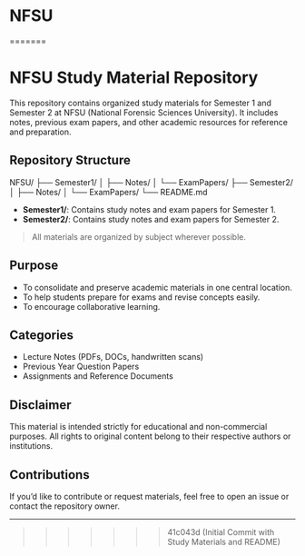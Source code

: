 
# NFSU
=======
# NFSU Study Material Repository

This repository contains organized study materials for Semester 1 and Semester 2 at NFSU (National Forensic Sciences University). It includes notes, previous exam papers, and other academic resources for reference and preparation.

##  Repository Structure

NFSU/
├── Semester1/
│ ├── Notes/
│ └── ExamPapers/
├── Semester2/
│ ├── Notes/
│ └── ExamPapers/
└── README.md


- **Semester1/**: Contains study notes and exam papers for Semester 1.
- **Semester2/**: Contains study notes and exam papers for Semester 2.

> All materials are organized by subject wherever possible.

##  Purpose

- To consolidate and preserve academic materials in one central location.
- To help students prepare for exams and revise concepts easily.
- To encourage collaborative learning.

##  Categories

- Lecture Notes (PDFs, DOCs, handwritten scans)
- Previous Year Question Papers
- Assignments and Reference Documents

##  Disclaimer

This material is intended strictly for educational and non-commercial purposes. All rights to original content belong to their respective authors or institutions.

##  Contributions

If you’d like to contribute or request materials, feel free to open an issue or contact the repository owner.

---


>>>>>>> 41c043d (Initial Commit with Study Materials and README)

